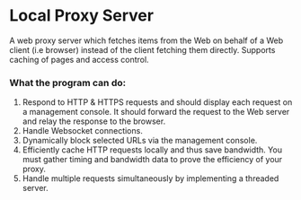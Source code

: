 # Local Proxy Server
A web proxy server which fetches items from the Web on behalf of a Web client (i.e browser) instead of the client fetching them directly. Supports caching of pages and access control.

### What the program can do:
1. Respond to HTTP & HTTPS requests and should display each request on a management
console. It should forward the request to the Web server and relay the response to the browser.
2. Handle Websocket connections.
3. Dynamically block selected URLs via the management console.
4. Efficiently cache HTTP requests locally and thus save bandwidth. You must gather timing and
bandwidth data to prove the efficiency of your proxy.
5. Handle multiple requests simultaneously by implementing a threaded server.
